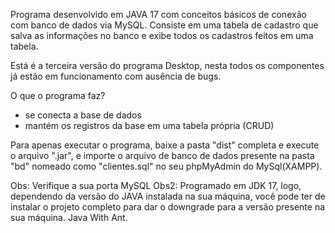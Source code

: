Programa desenvolvido em JAVA 17 com conceitos básicos de conexão com banco de dados via MySQL. Consiste em uma tabela de cadastro que salva as informações no banco e exibe todos os cadastros feitos em uma tabela.

Está é a terceira versão do programa Desktop, nesta todos os componentes já estão em funcionamento com ausência de bugs.

O que o programa faz?

- se conecta a base de dados
- mantém os registros da base em uma tabela própria (CRUD)

Para apenas executar o programa, baixe a pasta "dist" completa e execute o arquivo ".jar", e importe o arquivo de banco de dados presente na pasta "bd" nomeado como "clientes.sql" no seu phpMyAdmin do MySql(XAMPP).

Obs: Verifique a sua porta MySQL Obs2: Programado em JDK 17, logo, dependendo da versão do JAVA instalada na sua máquina, você pode ter de instalar o projeto completo para dar o downgrade para a versão presente na sua máquina. Java With Ant.
